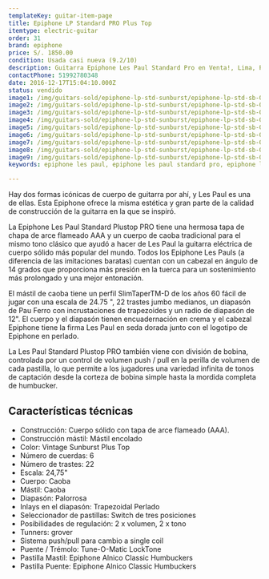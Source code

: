 ```yaml
---
templateKey: guitar-item-page
title: Epiphone LP Standard PRO Plus Top
itemtype: electric-guitar
order: 31
brand: epiphone
price: S/. 1850.00
condition: Usada casi nueva (9.2/10)
description: Guitarra Epiphone Les Paul Standard Pro en Venta!, Lima, Peru
contactPhone: 51992780348
date: 2016-12-17T15:04:10.000Z
status: vendido
image1: /img/guitars-sold/epiphone-lp-std-sunburst/epiphone-lp-std-sb-01-sold.jpg
image2: /img/guitars-sold/epiphone-lp-std-sunburst/epiphone-lp-std-sb-02-sold.jpg
image3: /img/guitars-sold/epiphone-lp-std-sunburst/epiphone-lp-std-sb-03-sold.jpg
image4: /img/guitars-sold/epiphone-lp-std-sunburst/epiphone-lp-std-sb-04-sold.jpg
image5: /img/guitars-sold/epiphone-lp-std-sunburst/epiphone-lp-std-sb-05-sold.jpg
image6: /img/guitars-sold/epiphone-lp-std-sunburst/epiphone-lp-std-sb-06-sold.jpg
image7: /img/guitars-sold/epiphone-lp-std-sunburst/epiphone-lp-std-sb-07-sold.jpg
image8: /img/guitars-sold/epiphone-lp-std-sunburst/epiphone-lp-std-sb-08-sold.jpg
image9: /img/guitars-sold/epiphone-lp-std-sunburst/epiphone-lp-std-sb-09-sold.jpg
keywords: epiphone les paul, epiphone les paul standard pro, epiphone les paul standard

---
```


Hay dos formas icónicas de cuerpo de guitarra por ahí, y Les Paul es una de ellas. Esta Epiphone ofrece la misma estética y gran parte de la calidad de construcción de la guitarra en la que se inspiró.

La Epiphone Les Paul Standard Plustop PRO tiene una hermosa tapa de chapa de arce flameado AAA y un cuerpo de caoba tradicional para el mismo tono clásico que ayudó a hacer de Les Paul la guitarra eléctrica de cuerpo sólido más popular del mundo. Todos los Epiphone Les Pauls (a diferencia de las imitaciones baratas) cuentan con un cabezal en ángulo de 14 grados que proporciona más presión en la tuerca para un sostenimiento más prolongado y una mejor entonación. 

El mástil de caoba tiene un perfil SlimTaperTM-D de los años 60 fácil de jugar con una escala de 24.75 ", 22 trastes jumbo medianos, un diapasón de Pau Ferro con incrustaciones de trapezoides y un radio de diapasón de 12". El cuerpo y el diapasón tienen encuadernación en crema y el cabezal Epiphone tiene la firma Les Paul en seda dorada junto con el logotipo de Epiphone en perlado.

La Les Paul Standard Plustop PRO también viene con división de bobina, controlada por un control de volumen push / pull en la perilla de volumen de cada pastilla, lo que permite a los jugadores una variedad infinita de tonos de captación desde la corteza de bobina simple hasta la mordida completa de humbucker.

## Características técnicas

* Construcción: Cuerpo sólido con tapa de arce flameado (AAA).
* Construcción mástil: Mástil encolado
* Color: Vintage Sunburst Plus Top
* Número de cuerdas: 6
* Número de trastes: 22
* Escala: 24,75"
* Cuerpo: Caoba
* Mástil: Caoba
* Diapasón: Palorrosa
* Inlays en el diapasón: Trapezoidal Perlado
* Seleccionador de pastillas: Switch de tres posiciones
* Posibilidades de regulación: 2 x volumen, 2 x tono
* Tunners: grover
* Sistema push/pull para cambio a single coil
* Puente / Trémolo: Tune-O-Matic LockTone
* Pastilla Mastil: Epiphone Alnico Classic Humbuckers
* Pastilla Puente: Epiphone Alnico Classic Humbuckers